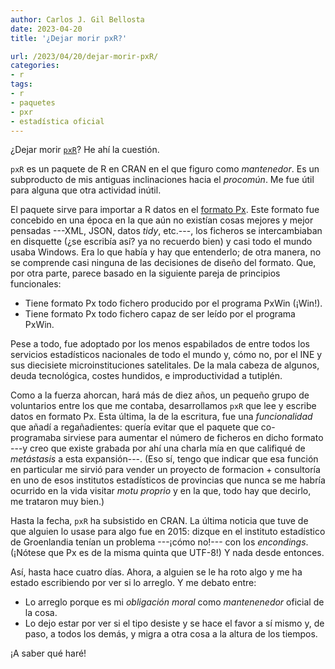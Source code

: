 ```yaml
---
author: Carlos J. Gil Bellosta
date: 2023-04-20
title: '¿Dejar morir pxR?'

url: /2023/04/20/dejar-morir-pxR/
categories:
- r
tags:
- r
- paquetes
- pxr
- estadística oficial
---
```


¿Dejar morir [`pxR`](https://cran.rstudio.com/web/packages/pxR/index.html)? He ahí la cuestión.

`pxR` es un paquete de R en CRAN en el que figuro como _mantenedor_. Es un subproducto de mis antiguas inclinaciones hacia el _procomún_. Me fue útil para alguna que otra actividad inútil.

El paquete sirve para importar a R datos en el [formato Px](https://www.scb.se/en/services/statistical-programs-for-px-files/px-file-format/). Este formato fue concebido en una época en la que aún no existían cosas mejores y mejor pensadas ---XML, JSON, datos _tidy_, etc.---, los ficheros se intercambiaban en disquette (¿se escribía así? ya no recuerdo bien) y casi todo el mundo usaba Windows. Era lo que había y hay que entenderlo; de otra manera, no se comprende casi ninguna de las decisiones de diseño del formato. Que, por otra parte, parece basado en la siguiente pareja de principios funcionales:

* Tiene formato Px todo fichero producido por el programa PxWin (¡Win!).
* Tiene formato Px todo fichero capaz de ser leído por el programa PxWin.

Pese a todo, fue adoptado por los menos espabilados de entre todos los servicios estadísticos nacionales de todo el mundo y, cómo no, por el INE y sus diecisiete microinstituciones satelitales. De la mala cabeza de algunos, deuda tecnológica, costes hundidos, e improductividad a tutiplén.

Como a la fuerza ahorcan, hará más de diez años, un pequeño grupo de voluntarios entre los que me contaba, desarrollamos `pxR` que lee y escribe datos en formato Px. Esta última, la de la escritura, fue una _funcionalidad_ que añadí a regañadientes: quería evitar que el paquete que co-programaba sirviese para aumentar el número de ficheros en dicho formato ---y creo que existe grabada por ahí una charla mía en que califiqué de _metástasis_ a esta expansión---. (Eso sí, tengo que indicar que esa función en particular me sirvió para vender un proyecto de formacion + consultoría en uno de esos institutos estadísticos de provincias que nunca se me habría ocurrido en la vida visitar _motu proprio_ y en la que, todo hay que decirlo, me trataron muy bien.)

Hasta la fecha, `pxR` ha subsistido en CRAN. La última noticia que tuve de que alguien lo usase para algo fue en 2015: dizque en el instituto estadístico de Groenlandia tenían un problema ---¡cómo no!--- con los _encondings_. (¡Nótese que Px es de la misma quinta que UTF-8!) Y nada desde entonces.

Así, hasta hace cuatro días. Ahora, a alguien se le ha roto algo y me ha estado escribiendo por ver si lo arreglo. Y me debato entre:

* Lo arreglo porque es mi _obligación moral_ como _mantenenedor_ oficial de la cosa.
* Lo dejo estar por ver si el tipo desiste y se hace el favor a sí mismo y, de paso, a todos los demás, y migra a otra cosa a la altura de los tiempos.

¡A saber qué haré!